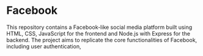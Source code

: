 # Facebook
This repository contains a Facebook-like social media platform built using HTML, CSS, JavaScript for the frontend and Node.js with Express for the backend. The project aims to replicate the core functionalities of Facebook, including user authentication,
